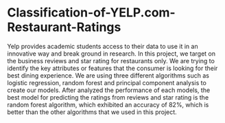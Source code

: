 # Classification-of-YELP.com-Restaurant-Ratings

Yelp provides academic students access to their data to use it in an innovative way and break ground in research. In this project, we target on the business reviews and star rating for restaurants only. We are trying to identify the key attributes or features that the consumer is looking for their best dining experience. We are using three different algorithms such as logistic regression, random forest and principal component analysis to create our models. After analyzed the performance of each models, the best model for predicting the ratings from reviews and star rating is the random forest algorithm, which exhibited an accuracy of 82%, which is better than the other algorithms that we used in this project.
